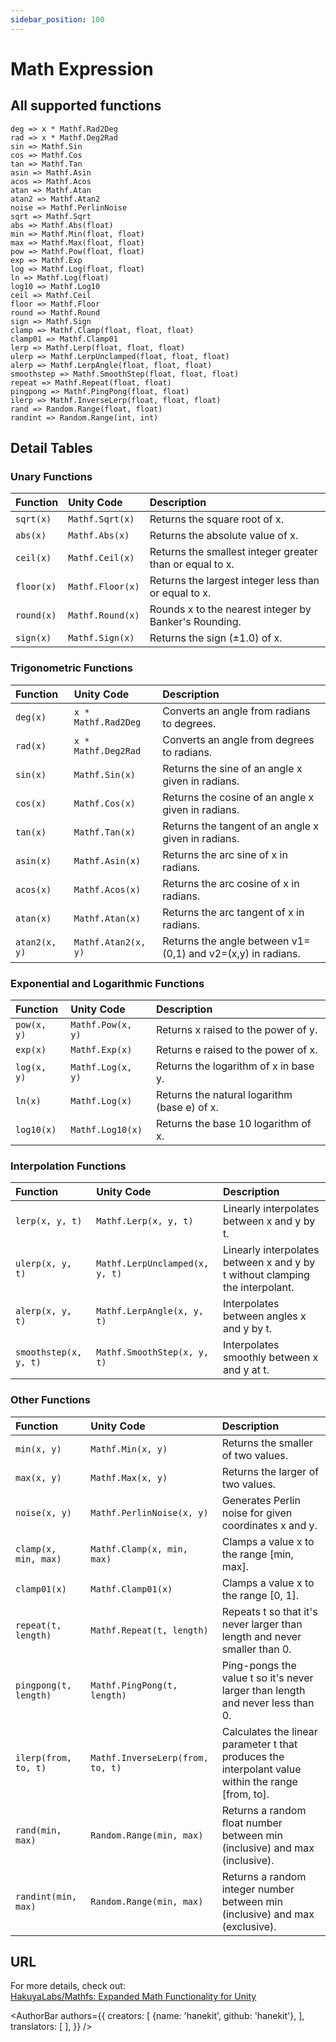 ```yaml
---
sidebar_position: 100
---
```


# Math Expression

## All supported functions

```
deg => x * Mathf.Rad2Deg
rad => x * Mathf.Deg2Rad
sin => Mathf.Sin
cos => Mathf.Cos
tan => Mathf.Tan
asin => Mathf.Asin
acos => Mathf.Acos
atan => Mathf.Atan
atan2 => Mathf.Atan2
noise => Mathf.PerlinNoise
sqrt => Mathf.Sqrt
abs => Mathf.Abs(float)
min => Mathf.Min(float, float)
max => Mathf.Max(float, float)
pow => Mathf.Pow(float, float)
exp => Mathf.Exp
log => Mathf.Log(float, float)
ln => Mathf.Log(float)
log10 => Mathf.Log10
ceil => Mathf.Ceil
floor => Mathf.Floor
round => Mathf.Round
sign => Mathf.Sign
clamp => Mathf.Clamp(float, float, float)
clamp01 => Mathf.Clamp01
lerp => Mathf.Lerp(float, float, float)
ulerp => Mathf.LerpUnclamped(float, float, float)
alerp => Mathf.LerpAngle(float, float, float)
smoothstep => Mathf.SmoothStep(float, float, float)
repeat => Mathf.Repeat(float, float)
pingpong => Mathf.PingPong(float, float)
ilerp => Mathf.InverseLerp(float, float, float)
rand => Random.Range(float, float)
randint => Random.Range(int, int)
```

## Detail Tables

### Unary Functions

| Function   | Unity Code       | Description                                              |
|:---------- |:---------------- |:-------------------------------------------------------- |
| `sqrt(x)`  | `Mathf.Sqrt(x)`  | Returns the square root of x.                            |
| `abs(x)`   | `Mathf.Abs(x)`   | Returns the absolute value of x.                         |
| `ceil(x)`  | `Mathf.Ceil(x)`  | Returns the smallest integer greater than or equal to x. |
| `floor(x)` | `Mathf.Floor(x)` | Returns the largest integer less than or equal to x.     |
| `round(x)` | `Mathf.Round(x)` | Rounds x to the nearest integer by Banker's Rounding.    |
| `sign(x)`  | `Mathf.Sign(x)`  | Returns the sign (±1.0) of x.                            |

### Trigonometric Functions

| Function      | Unity Code          | Description                                                 |
|:------------- |:------------------- |:----------------------------------------------------------- |
| `deg(x)`      | `x * Mathf.Rad2Deg` | Converts an angle from radians to degrees.                  |
| `rad(x)`      | `x * Mathf.Deg2Rad` | Converts an angle from degrees to radians.                  |
| `sin(x)`      | `Mathf.Sin(x)`      | Returns the sine of an angle x given in radians.            |
| `cos(x)`      | `Mathf.Cos(x)`      | Returns the cosine of an angle x given in radians.          |
| `tan(x)`      | `Mathf.Tan(x)`      | Returns the tangent of an angle x given in radians.         |
| `asin(x)`     | `Mathf.Asin(x)`     | Returns the arc sine of x in radians.                       |
| `acos(x)`     | `Mathf.Acos(x)`     | Returns the arc cosine of x in radians.                     |
| `atan(x)`     | `Mathf.Atan(x)`     | Returns the arc tangent of x in radians.                    |
| `atan2(x, y)` | `Mathf.Atan2(x, y)` | Returns the angle between v1=(0,1) and v2=(x,y) in radians. |

### Exponential and Logarithmic Functions

| Function    | Unity Code        | Description                                  |
|:----------- |:----------------- |:-------------------------------------------- |
| `pow(x, y)` | `Mathf.Pow(x, y)` | Returns x raised to the power of y.          |
| `exp(x)`    | `Mathf.Exp(x)`    | Returns e raised to the power of x.          |
| `log(x, y)` | `Mathf.Log(x, y)` | Returns the logarithm of x in base y.        |
| `ln(x)`     | `Mathf.Log(x)`    | Returns the natural logarithm (base e) of x. |
| `log10(x)`  | `Mathf.Log10(x)`  | Returns the base 10 logarithm of x.          |

### Interpolation Functions

| Function              | Unity Code                     | Description                                                                  |
|:--------------------- |:------------------------------ |:---------------------------------------------------------------------------- |
| `lerp(x, y, t)`       | `Mathf.Lerp(x, y, t)`          | Linearly interpolates between x and y by t.                                  |
| `ulerp(x, y, t)`      | `Mathf.LerpUnclamped(x, y, t)` | Linearly interpolates between x and y by t without clamping the interpolant. |
| `alerp(x, y, t)`      | `Mathf.LerpAngle(x, y, t)`     | Interpolates between angles x and y by t.                                    |
| `smoothstep(x, y, t)` | `Mathf.SmoothStep(x, y, t)`    | Interpolates smoothly between x and y at t.                                  |


### Other Functions

| Function              | Unity Code                       | Description                                                                                          |
|:--------------------- |:-------------------------------- |:---------------------------------------------------------------------------------------------------- |
| `min(x, y)`           | `Mathf.Min(x, y)`                | Returns the smaller of two values.                                                                   |
| `max(x, y)`           | `Mathf.Max(x, y)`                | Returns the larger of two values.                                                                    |
| `noise(x, y)`         | `Mathf.PerlinNoise(x, y)`        | Generates Perlin noise for given coordinates x and y.                                                |
| `clamp(x, min, max)`  | `Mathf.Clamp(x, min, max)`       | Clamps a value x to the range \[min, max\].                                                          |
| `clamp01(x)`          | `Mathf.Clamp01(x)`               | Clamps a value x to the range \[0, 1\].                                                              |
| `repeat(t, length)`   | `Mathf.Repeat(t, length)`        | Repeats t so that it's never larger than length and never smaller than 0.                            |
| `pingpong(t, length)` | `Mathf.PingPong(t, length)`      | Ping-pongs the value t so it's never larger than length and never less than 0.                       |
| `ilerp(from, to, t)`  | `Mathf.InverseLerp(from, to, t)` | Calculates the linear parameter t that produces the interpolant value within the range \[from, to\]. |
| `rand(min, max)`      | `Random.Range(min, max)`         | Returns a random float number between min (inclusive) and max (inclusive).                           |
| `randint(min, max)`   | `Random.Range(min, max)`         | Returns a random integer number between min (inclusive) and max (exclusive).                         |

## URL

For more details, check out:  
[HakuyaLabs/Mathfs: Expanded Math Functionality for Unity](https://github.com/HakuyaLabs/Mathfs)

<AuthorBar authors={{
  creators: [
    {name: 'hanekit', github: 'hanekit'},
  ],
  translators: [
  ],
}} />
